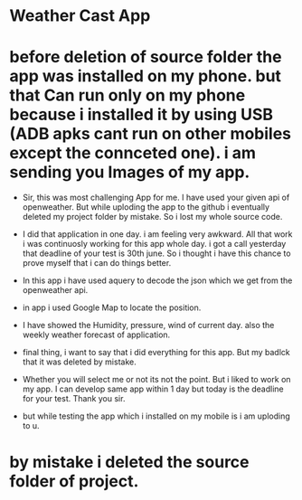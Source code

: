 # Weather Cast App
# before deletion of source folder the app was installed on my phone. but that Can run only on my phone because i installed it by using USB (ADB apks cant run on other mobiles except the connceted one). i am sending you Images of my app. 
- Sir, this was most challenging App for me. I have used your given api of openweather. But while uploding the app to the github i eventually deleted my project folder by mistake. So i lost my whole source code. 

- I did that application in one day. i am feeling very awkward. All that work i was continuosly working for this app whole day. i got a call yesterday that deadline of your test is 30th june. So i thought i have this chance to prove myself that i can do things better. 

- In this app i have used aquery to decode the json which we get from the openweather api. 

- in app i used Google Map to locate the position.

- I have showed the Humidity, pressure, wind of current day. also the weekly weather forecast of application.

- final thing, i want to say that i did everything for this app. But my badlck that it was deleted by mistake.

- Whether you will select me or not its not the point. But i liked to work on my app. I can develop same app within 1 day but today is the deadline for your test. Thank you sir.

- but while testing the app which i installed on my mobile is i am uploding to u.

# by mistake i deleted the source folder of project.
